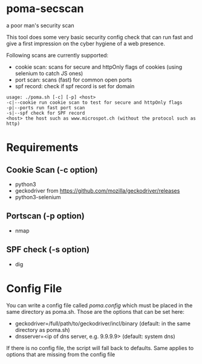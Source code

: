 # poma-secscan
a poor man's security scan

This tool does some very basic security config check that can run fast
and give a first impression on the cyber hygiene of a web presence.

Following scans are currently supported:

* cookie scan: scans for secure and httpOnly flags of cookies (using selenium to catch JS ones)
* port scan: scans (fast) for common open ports
* spf record: check if spf record is set for domain

```
usage: ./poma.sh [-c] [-p] <host>
-c|--cookie run cookie scan to test for secure and httpOnly flags
-p|--ports run fast port scan
-s|--spf check for SPF record
<host> the host such as www.microspot.ch (without the protocol such as http)
```

# Requirements

## Cookie Scan (-c option)
* python3
* geckodriver from https://github.com/mozilla/geckodriver/releases
* python3-selenium

## Portscan (-p option)
* nmap

## SPF check (-s option)
* dig

# Config File

You can write a config file called *poma.config* which must be placed in
the same directory as poma.sh. Those are the options that can be set
here:

* geckodriver=/full/path/to/geckodriver/incl/binary (default: in the same directory as poma.sh)
* dnsserver=<ip of dns server, e.g. 9.9.9.9> (default: system dns)

If there is no config file, the script will fall back to
defaults. Same applies to options that are missing from the config
file